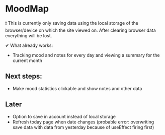 # MoodMap

❗ This is currently only saving data using the local storage of the browser/device on which the site viewed on. After clearing browser data everything will be lost.

✔ What already works:
- Tracking mood and notes for every day and viewing a summary for the current month


## Next steps:

- Make mood statistics clickable and show notes and other data

## Later

- Option to save in account instead of local storage
- Refresh today page when date changes (probable error: overwriting save data with data from yesterday because of useEffect firing first)
